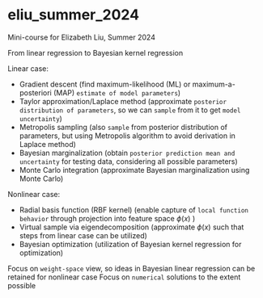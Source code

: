 # eliu_summer_2024
Mini-course for Elizabeth Liu, Summer 2024

From linear regression to Bayesian kernel regression 

Linear case:
* Gradient descent (find maximum-likelihood (ML) or maximum-a-posteriori (MAP) `estimate of model parameters`)
* Taylor approximation/Laplace method (approximate `posterior distribution of parameters`, so we can `sample` from it to get `model uncertainty`)
* Metropolis sampling (also `sample` from posterior distribution of parameters, but using Metropolis algorithm to avoid derivation in Laplace method)
* Bayesian marginalization (obtain `posterior prediction mean and uncertainty` for testing data, considering all possible parameters)
* Monte Carlo integration (approximate Bayesian marginalization using Monte Carlo)

Nonlinear case:
* Radial basis function (RBF kernel) (enable capture of `local function behavior` through projection into feature space $\phi(x)$ )
* Virtual sample via eigendecomposition (approximate $\phi(x)$ such that steps from linear case can be utilized)
* Bayesian optimization (utilization of Bayesian kernel regression for optimization)

Focus on `weight-space` view, so ideas in Bayesian linear regression can be retained for nonlinear case
Focus on `numerical` solutions to the extent possible
